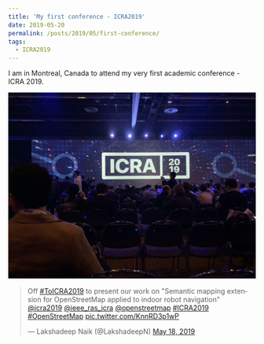 ```yaml
---
title: 'My first conference - ICRA2019'
date: 2019-05-20
permalink: /posts/2019/05/first-conference/
tags:
  - ICRA2019
---
```


I am in Montreal, Canada to attend my very first academic conference - ICRA 2019.

<img src="/images/icra-2019.jpeg" width="600px" alt="ICRA 2019">

<blockquote class="twitter-tweet"><p lang="en" dir="ltr">Off <a href="https://twitter.com/hashtag/ToICRA2019?src=hash&amp;ref_src=twsrc%5Etfw">#ToICRA2019</a> to present our work on &quot;Semantic mapping extension for OpenStreetMap applied to indoor robot navigation&quot; <a href="https://twitter.com/icra2019?ref_src=twsrc%5Etfw">@icra2019</a> <a href="https://twitter.com/ieee_ras_icra?ref_src=twsrc%5Etfw">@ieee_ras_icra</a> <a href="https://twitter.com/openstreetmap?ref_src=twsrc%5Etfw">@openstreetmap</a> <a href="https://twitter.com/hashtag/ICRA2019?src=hash&amp;ref_src=twsrc%5Etfw">#ICRA2019</a> <a href="https://twitter.com/hashtag/OpenStreetMap?src=hash&amp;ref_src=twsrc%5Etfw">#OpenStreetMap</a> <a href="https://t.co/KnnRD3p1wP">pic.twitter.com/KnnRD3p1wP</a></p>&mdash; Lakshadeep Naik (@LakshadeepN) <a href="https://twitter.com/LakshadeepN/status/1129851400148721664?ref_src=twsrc%5Etfw">May 18, 2019</a></blockquote> <script async src="https://platform.twitter.com/widgets.js" charset="utf-8"></script>